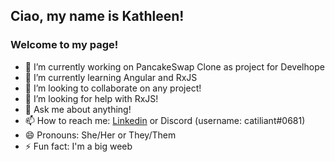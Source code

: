 <h2>Ciao, my name is Kathleen!</h2>
<h3>Welcome to my page!</h3>

- 🔭 I’m currently working on PancakeSwap Clone as project for Develhope
- 🌱 I’m currently learning Angular and RxJS
- 👯 I’m looking to collaborate on any project!
- 🤔 I’m looking for help with RxJS!
- 💬 Ask me about anything!
- 📫 How to reach me: [Linkedin](https://www.linkedin.com/in/gail-kathleen-aranzaso/) or Discord (username: catiliant#0681)
- 😄 Pronouns: She/Her or They/Them
- ⚡ Fun fact: I'm a big weeb
